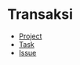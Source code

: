 # Transaksi

- [Project](./transaksi/project.md)
- [Task](./transaksi/task.md)
- [Issue](./transaksi/issue.md)

